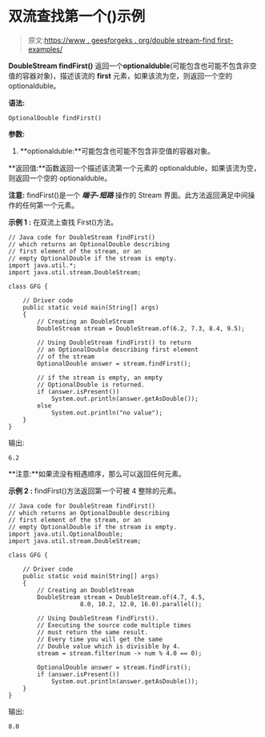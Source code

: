 # 双流查找第一个()示例

> 原文:[https://www . geesforgeks . org/double stream-find first-examples/](https://www.geeksforgeeks.org/doublestream-findfirst-examples/)

**DoubleStream findFirst()** 返回一个**optionalduble**(可能包含也可能不包含非空值的容器对象)，描述该流的 **first** 元素，如果该流为空，则返回一个空的 optionalduble。

**语法:**

```
OptionalDouble findFirst()

```

**参数:**

1.  **optionalduble:**可能包含也可能不包含非空值的容器对象。

**返回值:**函数返回一个描述该流第一个元素的 optionalduble，如果该流为空，则返回一个空的 optionalduble。

**注意:** findFirst()是一个 ***端子-短路*** 操作的 Stream 界面。此方法返回满足中间操作的任何第一个元素。

**示例 1 :** 在双流上查找 First()方法。

```
// Java code for DoubleStream findFirst()
// which returns an OptionalDouble describing
// first element of the stream, or an
// empty OptionalDouble if the stream is empty.
import java.util.*;
import java.util.stream.DoubleStream;

class GFG {

    // Driver code
    public static void main(String[] args)
    {
        // Creating an DoubleStream
        DoubleStream stream = DoubleStream.of(6.2, 7.3, 8.4, 9.5);

        // Using DoubleStream findFirst() to return
        // an OptionalDouble describing first element
        // of the stream
        OptionalDouble answer = stream.findFirst();

        // if the stream is empty, an empty
        // OptionalDouble is returned.
        if (answer.isPresent())
            System.out.println(answer.getAsDouble());
        else
            System.out.println("no value");
    }
}
```

输出:

```
6.2

```

**注意:**如果流没有相遇顺序，那么可以返回任何元素。

**示例 2 :** findFirst()方法返回第一个可被 4 整除的元素。

```
// Java code for DoubleStream findFirst()
// which returns an OptionalDouble describing
// first element of the stream, or an
// empty OptionalDouble if the stream is empty.
import java.util.OptionalDouble;
import java.util.stream.DoubleStream;

class GFG {

    // Driver code
    public static void main(String[] args)
    {
        // Creating an DoubleStream
        DoubleStream stream = DoubleStream.of(4.7, 4.5, 
                    8.0, 10.2, 12.0, 16.0).parallel();

        // Using DoubleStream findFirst().
        // Executing the source code multiple times
        // must return the same result.
        // Every time you will get the same
        // Double value which is divisible by 4.
        stream = stream.filter(num -> num % 4.0 == 0);

        OptionalDouble answer = stream.findFirst();
        if (answer.isPresent())
            System.out.println(answer.getAsDouble());
    }
}
```

输出:

```
8.0

```